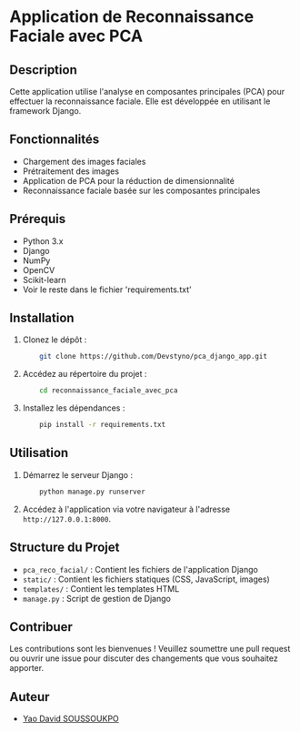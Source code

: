 # Application de Reconnaissance Faciale avec PCA

## Description

Cette application utilise l'analyse en composantes principales (PCA) pour effectuer la reconnaissance faciale. Elle est développée en utilisant le framework Django.

## Fonctionnalités

- Chargement des images faciales
- Prétraitement des images
- Application de PCA pour la réduction de dimensionnalité
- Reconnaissance faciale basée sur les composantes principales

## Prérequis

- Python 3.x
- Django
- NumPy
- OpenCV
- Scikit-learn
- Voir le reste dans le fichier 'requirements.txt'

## Installation

1. Clonez le dépôt :

    ```bash
        git clone https://github.com/Devstyno/pca_django_app.git
    ```

2. Accédez au répertoire du projet :

    ```bash
        cd reconnaissance_faciale_avec_pca
    ```

3. Installez les dépendances :

    ```bash
        pip install -r requirements.txt
    ```

## Utilisation

1. Démarrez le serveur Django :

    ```bash
        python manage.py runserver
    ```

2. Accédez à l'application via votre navigateur à l'adresse `http://127.0.0.1:8000`.

## Structure du Projet

- `pca_reco_facial/` : Contient les fichiers de l'application Django
- `static/` : Contient les fichiers statiques (CSS, JavaScript, images)
- `templates/` : Contient les templates HTML
- `manage.py` : Script de gestion de Django

## Contribuer

Les contributions sont les bienvenues ! Veuillez soumettre une pull request ou ouvrir une issue pour discuter des changements que vous souhaitez apporter.

## Auteur

- [Yao David SOUSSOUKPO](https://github.com/devstyno)

